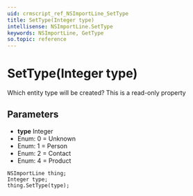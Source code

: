 ```yaml
---
uid: crmscript_ref_NSImportLine_SetType
title: SetType(Integer type)
intellisense: NSImportLine.SetType
keywords: NSImportLine, GetType
so.topic: reference
---
```


# SetType(Integer type)

Which entity type will be created? This is a read-only property

## Parameters

* **type** Integer
* Enum: 0 = Unknown
* Enum: 1 = Person
* Enum: 2 = Contact
* Enum: 4 = Product

```crmscript
NSImportLine thing;
Integer type;
thing.SetType(type);
```

